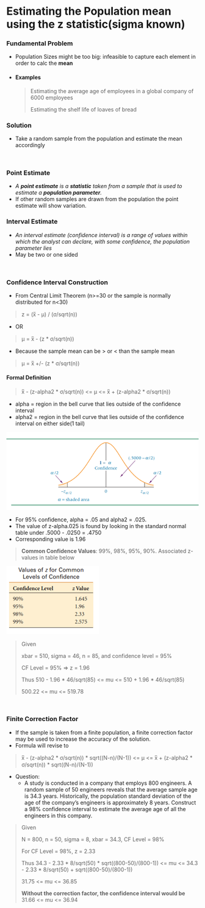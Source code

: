 # Estimating the Population mean using the z statistic(sigma known)

### Fundamental Problem
- Population Sizes might be too big: infeasible to capture each element in order to calc the **mean**
- #### Examples
	> Estimating the average age of employees in a global company of 6000 employees
	>
	> Estimating the shelf life of loaves of bread

### Solution
- Take a random sample from the population and estimate the mean accordingly
<br>

### Point Estimate
- *A __point estimate__ is a __statistic__ taken from a sample that is used to estimate a __population parameter__.*
- If other random samples are drawn from the population the point estimate will show variation.

### Interval Estimate
- *An interval estimate (confidence interval) is a range of values within which the analyst can declare, with some confidence, the population parameter lies*
- May be two or one sided
<br>

### Confidence Interval Construction
- From Central Limit Theorem (n>=30 or the sample is normally distributed for n<30)
> z = (x̅ - μ) / (σ/sqrt(n))
- OR
> μ = x̅ - (z * σ/sqrt(n))
- Because the sample mean can be > or < than the sample mean
> μ = x̅ +/- (z * σ/sqrt(n))
#### Formal Definition
> x̅ - (z-alpha2 * σ/sqrt(n)) <= μ <= x̅ + (z-alpha2 * σ/sqrt(n))
- alpha = region in the bell curve that lies outside of the confidence interval
- alpha2 = region in the bell curve that lies outside of the confidence interval on either side(1 tail)

<img src="https://github.com/vasudev89/Term2-QAB/blob/master/Chapter%208/Fig%208.3.PNG"
     alt="Fig 8.3"
     style="margin: auto;" />

- For 95% confidence, alpha = .05 and alpha2 = .025.
- The value of z-alpha.025 is found by looking in the standard normal table under .5000 - .0250 = .4750
- Corresponding value is 1.96

> __Common Confidence Values__: 99%, 98%, 95%, 90%. Associated z-values in table below

<img src="https://github.com/vasudev89/Term2-QAB/blob/master/Chapter%208/Table%208.1.PNG"
     alt="Table 8.1"
     style="margin: auto;" />

> Given
>
> xbar = 510, sigma = 46, n = 85, and confidence level = 95%
> 
> CF Level = 95% => z = 1.96
>
> Thus 510 - 1.96 * 46/sqrt(85) <= mu <= 510 + 1.96 * 46/sqrt(85)
>
> 500.22 <= mu <= 519.78

<br>

### Finite Correction Factor

- If the sample is taken from a finite population, a finite correction factor may be used to increase the accuracy of the solution.
- Formula will revise to
> x̅ - (z-alpha2 * σ/sqrt(n)) * sqrt((N-n)/(N-1)) <= μ <= x̅ + (z-alpha2 * σ/sqrt(n)) * sqrt((N-n)/(N-1))

- Question:
	- A study is conducted in a company that employs 800 engineers. A random sample of 50 engineers reveals that the average sample age is 34.3 years. Historically, the population standard deviation of the age of the company’s engineers is approximately 8 years. Construct a 98% confidence interval to estimate the average age of all the engineers in this company.

> Given
>
> N = 800, n = 50, sigma = 8, xbar = 34.3, CF Level = 98%
>
> For CF Level = 98%, z = 2.33
>
> Thus
> 34.3 - 2.33 * 8/sqrt(50) * sqrt((800-50)/(800-1)) <= mu <= 34.3 - 2.33 * 8/sqrt(50) + sqrt((800-50)/(800-1))
> 
> 31.75 <= mu <= 36.85
>
> __Without the correction factor, the confidence interval would be__
> 31.66 <= mu <= 36.94
>
